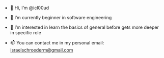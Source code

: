- 👋 Hi, I’m @icl00ud

- 🌱 I’m currently beginner in software engineering
- 👀 I’m interested in learn the basics of general before gets more deeper in specific role
- 📫 You can contact me in my personal email: israelschroederm@gmail.com


